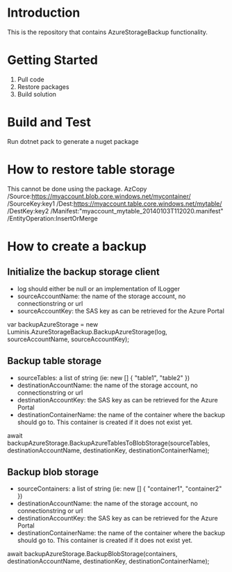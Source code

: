 # Introduction 
This is the repository that contains AzureStorageBackup functionality.

# Getting Started
1. Pull code
2. Restore packages
3. Build solution

# Build and Test
Run dotnet pack to generate a nuget package

# How to restore table storage
This cannot be done using the package. 
    AzCopy /Source:https://myaccount.blob.core.windows.net/mycontainer/
            /SourceKey:key1
            /Dest:https://myaccount.table.core.windows.net/mytable/ 
            /DestKey:key2 
            /Manifest:"myaccount_mytable_20140103T112020.manifest"
            /EntityOperation:InsertOrMerge

# How to create a backup

## Initialize the backup storage client
* log should either be null or an implementation of ILogger
* sourceAccountName: the name of the storage account, no connectionstring or url
* sourceAccountKey: the SAS key as can be retrieved for the Azure Portal

var backupAzureStorage = new Luminis.AzureStorageBackup.BackupAzureStorage(log, sourceAccountName, sourceAccountKey);

## Backup table storage
* sourceTables: a list of string (ie: new [] { "table1", "table2" })
* destinationAccountName: the name of the storage account, no connectionstring or url
* destinationAccountKey: the SAS key as can be retrieved for the Azure Portal
* destinationContainerName: the name of the container where the backup should go to. This container is created if it does not exist yet.

await backupAzureStorage.BackupAzureTablesToBlobStorage(sourceTables, destinationAccountName, destinationKey, destinationContainerName);

## Backup blob storage
* sourceContainers: a list of string (ie: new [] { "container1", "container2" })
* destinationAccountName: the name of the storage account, no connectionstring or url
* destinationAccountKey: the SAS key as can be retrieved for the Azure Portal
* destinationContainerName: the name of the container where the backup should go to. This container is created if it does not exist yet.

await backupAzureStorage.BackupBlobStorage(containers, destinationAccountName, destinationKey, destinationContainerName);